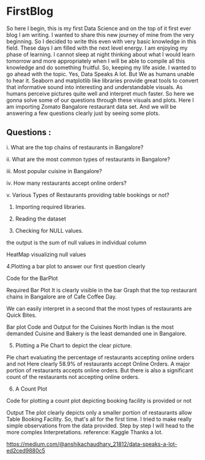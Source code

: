 # FirstBlog
So here I begin, this is my first Data Science and on the top of it first ever blog I am writing.
I wanted to share this new journey of mine from the very beginning. So I decided to write this even with very basic knowledge in this field. These days I am filled with the next level energy. I am enjoying my phase of learning. I cannot sleep at night thinking about what I would learn tomorrow and more appropriately when I will be able to compile all this knowledge and do something fruitful.
So, keeping my life aside. I wanted to go ahead with the topic.
Yes, Data Speaks A lot.
But We as humans unable to hear it. Seaborn and matplotlib like libraries provide great tools to convert that informative sound into interesting and understandable visuals. As humans perceive pictures quite well and interpret much faster. So here we gonna solve some of our questions through these visuals and plots.
Here I am importing Zomato Bangalore restaurant data set. And we will be answering a few questions clearly just by seeing some plots.
## Questions :
i. What are the top chains of restaurants in Bangalore?

ii. What are the most common types of restaurants in Bangalore?

iii. Most popular cuisine in Bangalore?

iv. How many restaurants accept online orders?

v. Various Types of Restaurants providing table bookings or not?



1. Importing required libraries.

2. Reading the dataset

3. Checking for NULL values.

the output is the sum of null values in individual column

HeatMap visualizing null values

4.Plotting a bar plot to answer our first question clearly

Code for the BarPlot

Required Bar Plot
It is clearly visible in the bar Graph that the top restaurant chains in Bangalore are of Cafe Coffee Day.

We can easily interpret in a second that the most types of restaurants are Quick Bites.

Bar plot Code and Output for the Cuisines
North Indian is the most demanded Cuisine and Bakery is the least demanded one in Bangalore.

5. Plotting a Pie Chart to depict the clear picture.

Pie chart evaluating the percentage of restaurants accepting online orders and not
Here clearly 58.9% of restaurants accept Online Orders. A major portion of restaurants accepts online orders. But there is also a significant count of the restaurants not accepting online orders.


6. A Count Plot

Code for plotting a count plot depicting booking facility is provided or not

Output
The plot clearly depicts only a smaller portion of restaurants allow Table Booking Facility.
So, that's all for the first time. I tried to make really simple observations from the data provided. Step by step I will head to the more complex Interpretations.
reference: Kaggle
Thanks a lot.

https://medium.com/@anshikachaudhary_21812/data-speaks-a-lot-ed2ced9880c5
